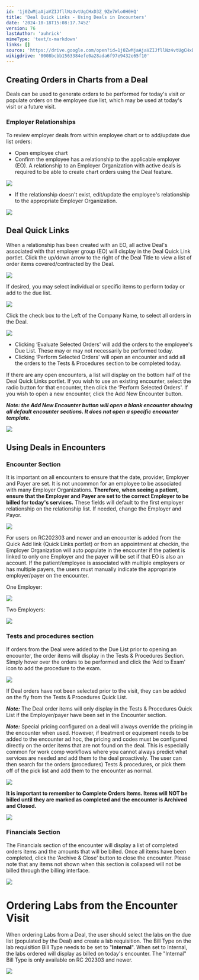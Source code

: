 ```yaml
---
id: '1j0ZwMjaAjaVZIJfllNz4vtUgCHxD3Z_9Ze7Wlo0H0HQ'
title: 'Deal Quick Links - Using Deals in Encounters'
date: '2024-10-18T15:08:17.745Z'
version: 76
lastAuthor: 'auhrick'
mimeType: 'text/x-markdown'
links: []
source: 'https://drive.google.com/open?id=1j0ZwMjaAjaVZIJfllNz4vtUgCHxD3Z_9Ze7Wlo0H0HQ'
wikigdrive: '0008bcbb1563384efe0a28ada6f97e9432e65f10'
---
```

## Creating Orders in Charts from a Deal

Deals can be used to generate orders to be performed for today's visit or populate orders on the employee due list, which may be used at today's visit or a future visit.

### Employer Relationships

To review employer deals from within employee chart or to add/update due list orders:

* Open employee chart
* Confirm the employee has a relationship to the applicable employer (EO). A relationship to an Employer Organization with active deals is required to be able to create chart orders using the Deal feature.

![](../deal-quick-links-using-deals-in-encounters.assets/2919a144361c705e01c8a59e79081b75.png)

* If the relationship doesn't exist, edit/update the employee's relationship to the appropriate Employer Organization.

![](../deal-quick-links-using-deals-in-encounters.assets/c48ce26bf44b3f0dfd214b6b5fe25dfb.png)

## Deal Quick Links

When a relationship has been created with an EO, all active Deal's associated with that employer group (EO) will display in the Deal Quick Link portlet. Click the up/down arrow to the right of the Deal Title to view a list of order items covered/contracted by the Deal.

![](../deal-quick-links-using-deals-in-encounters.assets/d0b3cee30de11b2a8da1e2add8d8711e.png)

If desired, you may select individual or specific items to perform today or add to the due list.

![](../deal-quick-links-using-deals-in-encounters.assets/1a0355a206a56924872bb8f8735388ab.png)

Click the check box to the Left of the Company Name, to select all orders in the Deal.

![](../deal-quick-links-using-deals-in-encounters.assets/2ca68b8b34ecef8b7c77ca40fd8f8f36.png)

* Clicking ‘Evaluate Selected Orders' will add the orders to the employee's Due List. These may or may not necessarily be performed today.
* Clicking ‘Perform Selected Orders' will open an encounter and add all the orders to the Tests & Procedures section to be completed today.

If there are any open encounters, a list will display on the bottom half of the Deal Quick Links portlet.  If you wish to use an existing encounter, select the radio button for that encounter, then click the ‘Perform Selected Orders'.  If you wish to open a new encounter, click the Add New Encounter button.

**_Note: the Add New Encounter button will open a blank encounter showing all default encounter sections. It does not open a specific encounter template._**

![](../deal-quick-links-using-deals-in-encounters.assets/87eb9dc7cd1c638952447439eddf624d.png)

## Using Deals in Encounters

### Encounter Section

It is important on all encounters to ensure that the date, provider, Employer and Payer are set. It is not uncommon for an employee to be associated with many Employer Organizations. **Therefore, when seeing a patient, ensure that the Employer and Payer are set to the correct Employer to be billed for today's services.** These fields will default to the first employer relationship on the relationship list. If needed, change the Employer and Payor.

![](../deal-quick-links-using-deals-in-encounters.assets/f1bffa8ea7ed69bb5d945ea41e9c13d2.png)

For users on RC202303 and newer and an encounter is added from the Quick Add link (Quick Links portlet) or from an appointment at checkin, the Employer Organization will auto populate in the encounter if the patient is linked to only one Employer and the payer will be set if that EO is also an account. If the patient/employee is associated with multiple employers or has multiple payers, the users must manually indicate the appropriate employer/payer on the encounter.

One Employer:

![](../deal-quick-links-using-deals-in-encounters.assets/ed7ea3c7287877975fb60bf84b24872f.png)

Two Employers:

![](../deal-quick-links-using-deals-in-encounters.assets/922df8e3f8f6ef139679b440141d932a.png)

### Tests and procedures section

If orders from the Deal were added to the Due List prior to opening an encounter, the order items will display in the Tests & Procedures Section. Simply hover over the orders to be performed and click the ‘Add to Exam' icon to add the procedure to the exam.

![](../deal-quick-links-using-deals-in-encounters.assets/174df74fe9ea6f053ed9b4260e0f6335.png)

If Deal orders have not been selected prior to the visit, they can be added on the fly from the Tests & Procedures Quick List.

**_Note:_** The Deal order items will only display in the Tests & Procedures Quick List if the Employer/payer have been set in the Encounter section.

**_Note:_** Special pricing configured on a deal will always override the pricing in the encounter when used. However, if treatment or equipment needs to be added to the encounter ad hoc, the pricing and codes must be configured directly on the order items that are not found on the deal. This is especially common for work comp workflows where you cannot always predict what services are needed and add them to the deal proactively. The user can then search for the orders (procedures) Tests & procedures, or pick them off of the pick list and add them to the encounter as normal.

![](../deal-quick-links-using-deals-in-encounters.assets/c97c795efec61dc2ef7a0c1af4e627c2.png)

**It is important to remember to Complete Orders Items. Items will NOT be billed until they are marked as completed and the encounter is Archived and Closed.**

![](../deal-quick-links-using-deals-in-encounters.assets/52c0d6688b52c6d03d74a4b547bbde54.png)

### Financials Section

The Financials section of the encounter will display a list of completed orders items and the amounts that will be billed. Once all items have been completed, click the ‘Archive & Close' button to close the encounter. Please note that any items not shown when this section is collapsed will not be billed through the billing interface.

![](../deal-quick-links-using-deals-in-encounters.assets/38a735ce2d308f98313549d26773dd38.png)

# Ordering Labs from the Encounter Visit

When ordering Labs from a Deal, the user should select the labs on the due list (populated by the Deal) and create a lab requisition. The Bill Type on the lab requisition Bill Type needs to be set to "**Internal**". When set to Internal, the labs ordered will display as billed on today's encounter. The "Internal" Bill Type is only available on RC 202303 and newer.

![](../deal-quick-links-using-deals-in-encounters.assets/06b404336451c60938f5c4b6cbf50af9.png)
